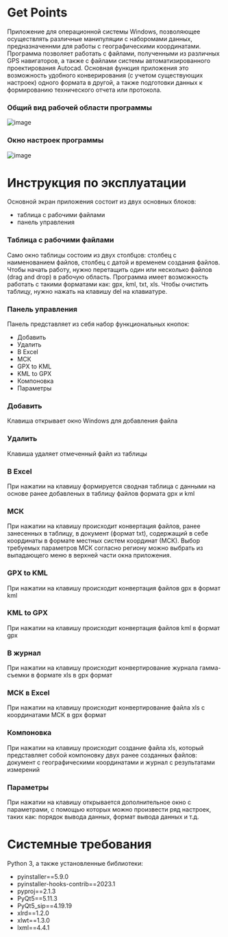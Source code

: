 # Get Points
Приложение для операционной системы Windows, позволяющее осуществлять различные манипуляции с наборомами данных, предназначеннми для работы с географическими координатами.
Программа позволяет работать с файлами, полученными из различных GPS навигаторов, а также с файлами системы автоматизированного проектирования Autocad. Основная функция приложения
это возможность удобного конверирования (с учетом существующих настроек) одного формата в другой, а также подготовки данных к формированию технического отчета или протокола.
### Общий вид рабочей области программы
![image](https://github.com/vladalexeco/GetPoints/assets/27238541/b0186523-b30f-4bde-9dc8-00c0807ab898)
### Окно настроек программы
![image](https://github.com/vladalexeco/GetPoints/assets/27238541/34003703-3dda-4a00-a1c3-55a0e30d6d08)
# Инструкция по эксплуатации
Основной экран приложения состоит из двух основных блоков:
- таблица с рабочими файлами
- панель управления
### Таблица с рабочими файлами
Само окно таблицы состоим из двух столбцов: столбец с наименованием файлов, столбец с датой и временем создания файлов. Чтобы начать работу, нужно перетащить один или несколько
файлов (drag and drop) в рабочую область. Программа имеет возможность работать с такими форматами как: gpx, kml, txt, xls. Чтобы очистить таблицу, нужно нажать на клавишу del 
на клавиатуре.
### Панель управления
Панель представляет из себя набор функциональных кнопок:
- Добавить
- Удалить
- В Excel
- МСК
- GPX to KML
- KML to GPX
- Компоновка
- Параметры
### Добавить 
Клавиша открывает окно Windows для добавления файла
### Удалить
Клавиша удаляет отмеченный файл из таблицы
### В Excel
При нажатии на клавишу формируется сводная таблица с данными на основе ранее добавленых в таблицу файлов формата gpx и kml
### МСК
При нажатии на клавишу происходит конвертация файлов, ранее занесенных в таблицу, в документ (формат txt), содержащий в себе координаты в формате местных систем координат (МСК).
Выбор требуемых параметров МСК согласно региону можно выбрать из выпадающего меню в верхней части окна приложения.
### GPX to KML
При нажатии на клавишу происходит конвертация файлов gpx в формат kml
### KML to GPX
При нажатии на клавишу происходит конвертация файлов kml в формат gpx
### В журнал
При нажатии на клавишу происходит конвертирование журнала гамма-съемки в формате xls в gpx формат
### МСК в Excel
При нажатии на клавишу происходит конвертирование файла xls с координатами МСК в gpx формат
### Компоновка
При нажатии на клавишу происходит создание файла xls, который представляет собой компоновку двух ранее созданных файлов: документ с географическими координатами
и журнал с результатами измерений
### Параметры
При нажатии на клавишу открывается дополнительное окно с параметрами, c помощью которых можно произвести ряд настроек, таких как: порядок вывода данных, формат вывода
данных и т.д.
# Системные требования
Python 3, а также установленные библиотеки:
- pyinstaller==5.9.0
- pyinstaller-hooks-contrib==2023.1
- pyproj==2.1.3
- PyQt5==5.11.3
- PyQt5_sip==4.19.19
- xlrd==1.2.0
- xlwt==1.3.0
- lxml==4.4.1
